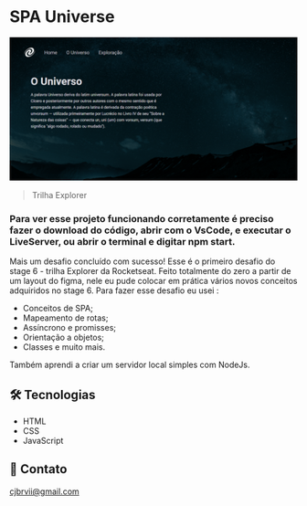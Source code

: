 # SPA Universe 

![preview](./assets/preview.png)

> Trilha Explorer

### Para ver esse projeto funcionando corretamente é preciso fazer o download do código, abrir com o VsCode, e executar o LiveServer, ou abrir o terminal e digitar npm start.

Mais um desafio concluído com sucesso! Esse é o primeiro desafio do stage 6 - trilha Explorer da Rocketseat. Feito totalmente do zero a partir de um layout do figma, nele eu pude colocar em prática vários novos conceitos adquiridos no stage 6. Para fazer esse desafio eu usei : 

- Conceitos de SPA;
- Mapeamento de rotas;
- Assíncrono e promisses;
- Orientação a objetos;
- Classes e muito mais.

Também aprendi a criar um servidor local simples com NodeJs.


## 🛠️ Tecnologias

- HTML
- CSS
- JavaScript

## 💛 Contato

cjbrvii@gmail.com
